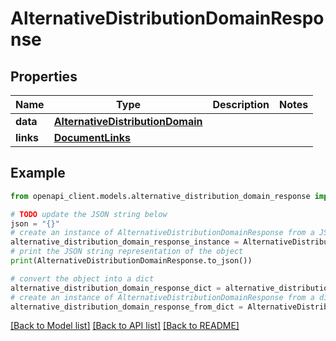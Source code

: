 # AlternativeDistributionDomainResponse


## Properties

Name | Type | Description | Notes
------------ | ------------- | ------------- | -------------
**data** | [**AlternativeDistributionDomain**](AlternativeDistributionDomain.md) |  | 
**links** | [**DocumentLinks**](DocumentLinks.md) |  | 

## Example

```python
from openapi_client.models.alternative_distribution_domain_response import AlternativeDistributionDomainResponse

# TODO update the JSON string below
json = "{}"
# create an instance of AlternativeDistributionDomainResponse from a JSON string
alternative_distribution_domain_response_instance = AlternativeDistributionDomainResponse.from_json(json)
# print the JSON string representation of the object
print(AlternativeDistributionDomainResponse.to_json())

# convert the object into a dict
alternative_distribution_domain_response_dict = alternative_distribution_domain_response_instance.to_dict()
# create an instance of AlternativeDistributionDomainResponse from a dict
alternative_distribution_domain_response_from_dict = AlternativeDistributionDomainResponse.from_dict(alternative_distribution_domain_response_dict)
```
[[Back to Model list]](../README.md#documentation-for-models) [[Back to API list]](../README.md#documentation-for-api-endpoints) [[Back to README]](../README.md)



